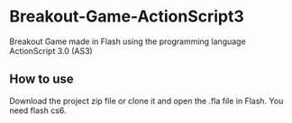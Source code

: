 # Breakout-Game-ActionScript3
Breakout Game made in Flash using the programming language ActionScript 3.0 (AS3)

## How to use
Download the project zip file or clone it and open the .fla file in Flash. You need flash cs6.
